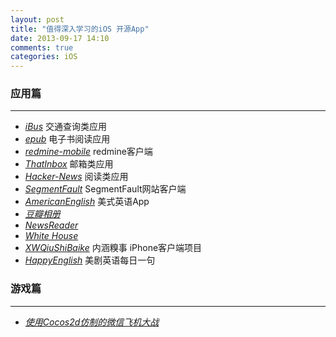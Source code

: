 ```yaml
---
layout: post
title: "值得深入学习的iOS 开源App"
date: 2013-09-17 14:10
comments: true
categories: iOS
---
```


### 应用篇
---
* [_iBus_](https://github.com/yanghua/iBus.git) 交通查询类应用
* [_epub_](https://github.com/zhiyu/epub.git) 电子书阅读应用
* [_redmine-mobile_](https://github.com/zhijie/redmine-mobile.git) redmine客户端
* [_ThatInbox_](https://github.com/Ink/ThatInbox) 邮箱类应用
* [_Hacker-News_](https://github.com/mmackh/Hacker-News-for-iOS.git) 阅读类应用
* [_SegmentFault_](https://github.com/gaosboy/iOSSF.git) SegmentFault网站客户端
* [_AmericanEnglish_](https://github.com/kesalin/AmericanEnglish) 美式英语App
* [_豆瓣相册_](https://github.com/TonnyTao/DoubanAlbum)
* [_NewsReader_](https://github.com/cubewang/NewsReader.git)
* [_White House_](https://github.com/WhiteHouse/wh-app-ios.git)
* [_XWQiuShiBaike_](https://github.com/xwren362922604/XWQiuShiBaiKe.git) 内涵糗事 iPhone客户端项目
* [_HappyEnglish_](https://github.com/imtiger/HappyEnglish.git) 美剧英语每日一句

### 游戏篇
---
* [_使用Cocos2d仿制的微信飞机大战_](https://github.com/hxy060799/PlaneWar)